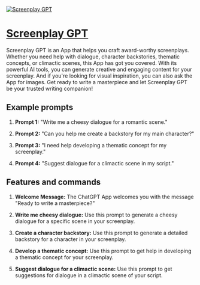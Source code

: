 [![Screenplay GPT](https://files.oaiusercontent.com/file-O150SCAXAQoJSPeQ5EV5TFxT?se=2123-10-17T02%3A28%3A22Z&sp=r&sv=2021-08-06&sr=b&rscc=max-age%3D31536000%2C%20immutable&rscd=attachment%3B%20filename%3D1f1fd8c7-42dd-4e8b-af6b-020bed1f8f74.png&sig=%2B8jrApWXSd6Hp9%2Bf6EDilSLPlJiBtJiQfp67E7nSX20%3D)](https://chat.openai.com/g/g-INlwuHdxU-screenplay-gpt)

# [Screenplay GPT](https://chat.openai.com/g/g-INlwuHdxU-screenplay-gpt)

Screenplay GPT is an App that helps you craft award-worthy screenplays. Whether you need help with dialogue, character backstories, thematic concepts, or climactic scenes, this App has got you covered. With its powerful AI tools, you can generate creative and engaging content for your screenplay. And if you're looking for visual inspiration, you can also ask the App for images. Get ready to write a masterpiece and let Screenplay GPT be your trusted writing companion!

## Example prompts

1. **Prompt 1:** "Write me a cheesy dialogue for a romantic scene."

2. **Prompt 2:** "Can you help me create a backstory for my main character?"

3. **Prompt 3:** "I need help developing a thematic concept for my screenplay."

4. **Prompt 4:** "Suggest dialogue for a climactic scene in my script."

## Features and commands

1. **Welcome Message:** The ChatGPT App welcomes you with the message "Ready to write a masterpiece?"

2. **Write me cheesy dialogue:** Use this prompt to generate a cheesy dialogue for a specific scene in your screenplay.

3. **Create a character backstory:** Use this prompt to generate a detailed backstory for a character in your screenplay.

4. **Develop a thematic concept:** Use this prompt to get help in developing a thematic concept for your screenplay.

5. **Suggest dialogue for a climactic scene:** Use this prompt to get suggestions for dialogue in a climactic scene of your script.